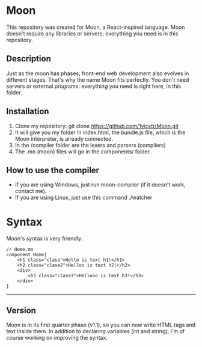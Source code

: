 # Moon 

This repository was created for Moon, a React-inspired language. Moon doesn't require any libraries or servers; everything you need is in this repository.

## Description

Just as the moon has phases, front-end web development also evolves in different stages. That's why the name Moon fits perfectly. You don't need servers or external programs: everything you need is right here, in this folder.


## Installation

1. Clone my repository: 
 git clone https://github.com/1vicxtr/Moon.git
2. It will give you my folder
In index.html, the bundle.js file, which is the Moon interpreter, is already connected.
3. In the /compiler folder are the lexers and parsers (compilers)
4. The .mn (moon) files will go in the components/ folder.

## How to use the compiler

- If you are using Windows, just run moon-compiler (if it doesn't work, contact me).
- If you are using Linux, just use this command ./watcher


# Syntax 


Moon's syntax is very friendly.
~~~~
// Home.mn
component Home{
    <h1 class="clase">Hello is text h1!</h1>
    <h2 class="clase2">Helloo is text h2!</h2>
    <div>
        <h3 class="clase3">Hellooo is text h3!</h3>
    </div>
}

~~~~

***
## Version
Moon is in its first quarter phase (v1.1), so you can now write HTML tags and text inside them. In addition to declaring variables (int and string), I'm of course working on improving the syntax.